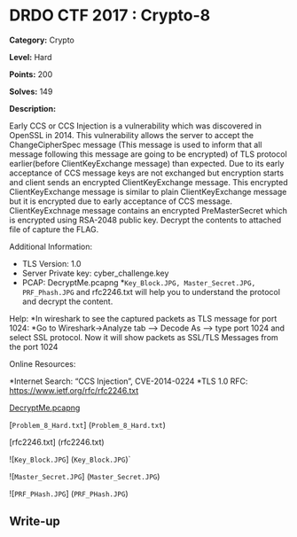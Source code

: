 # DRDO CTF 2017 : Crypto-8

**Category:** Crypto

**Level:** Hard

**Points:** 200

**Solves:** 149

**Description:**

Early CCS or CCS Injection is a vulnerability which was discovered in OpenSSL in 2014. This vulnerability allows the server to accept the ChangeCipherSpec message (This message is used to inform that all message following this message are going to be encrypted) of TLS protocol earlier(before ClientKeyExchange message) than expected. 
Due to its early acceptance of CCS message keys are not exchanged but encryption starts and client sends an encrypted ClientKeyExchange message. This encrypted ClientKeyExchange message is similar to plain ClientKeyExchange message but it is encrypted due to early acceptance of CCS message. 
ClientKeyExchnage message contains an encrypted PreMasterSecret which is encrypted using RSA-2048 public key. Decrypt the contents to attached file of capture the FLAG.

Additional Information:

* TLS Version: 1.0
* Server Private key: cyber_challenge.key
* PCAP: DecryptMe.pcapng
*`Key_Block.JPG, Master_Secret.JPG, PRF_Phash.JPG` and rfc2246.txt will help you to understand the protocol and decrypt the content.


Help:
*In wireshark to see the captured packets as TLS message for port 1024:
*Go to Wireshark->Analyze tab --> Decode As --> type port 1024 and select SSL protocol. Now it will show packets as SSL/TLS Messages from the port 1024

Online Resources:

*Internet Search: “CCS Injection”, CVE-2014-0224
*TLS 1.0 RFC: https://www.ietf.org/rfc/rfc2246.txt

[DecryptMe.pcapng](DecryptMe.pcapng)

[``Problem_8_Hard.txt``] (``Problem_8_Hard.txt``)

[rfc2246.txt] (rfc2246.txt)

![``Key_Block.JPG``] (``Key_Block.JPG``)`

![``Master_Secret.JPG``] (``Master_Secret.JPG``)

![``PRF_PHash.JPG``] (``PRF_PHash.JPG``)


## Write-up

